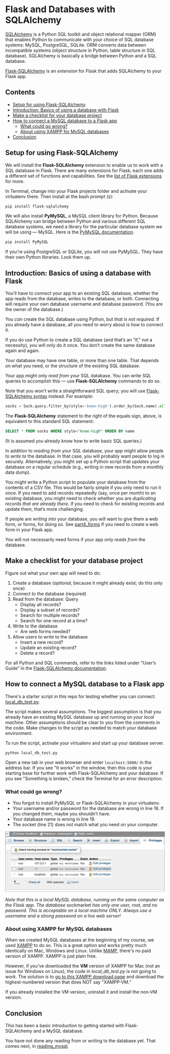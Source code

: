 # Flask and Databases with SQLAlchemy

[SQLAlchemy](https://www.sqlalchemy.org/) is a Python SQL toolkit and object relational mapper (ORM) that enables Python to communicate with your choice of SQL database systems: MySQL, PostgreSQL, SQLite. ORM converts data between incompatible systems (object structure in Python, table structure in SQL database). SQLAlchemy is basically a bridge between Python and a SQL database.

[Flask-SQLAlchemy](http://flask-sqlalchemy.pocoo.org/) is an *extension* for Flask that adds SQLAlchemy to your Flask app.

## Contents

* [Setup for using Flask-SQLAlchemy](#setup-for-using-flask-sqlalchemy)
* [Introduction: Basics of using a database with Flask](#introduction-basics-of-using-a-database-with-flask)
* [Make a checklist for your database project](#make-a-checklist-for-your-database-project)
* [How to connect a MySQL database to a Flask app](#how-to-connect-a-mysql-database-to-a-flask-app)
  * [What could go wrong?](#what-could-go-wrong)
  * [About using XAMPP for MySQL databases](#about-using-xampp-for-mysql-databases)
* [Conclusion](#conclusion)

## Setup for using Flask-SQLAlchemy

We will install the **Flask-SQLAlchemy** extension to enable us to work with a SQL database in Flask. There are many extensions for Flask; each one adds a different set of functions and capabilities. See the [list of Flask extensions](http://flask.pocoo.org/extensions/) for more.

In Terminal, change into your Flask projects folder and activate your virtualenv there. Then install at the bash prompt (`$`):

```bash
pip install flask-sqlalchemy
```

We will also install **PyMySQL**, a MySQL client library for Python. Because SQLAlchemy can bridge between Python and various different SQL database systems, we need a library for the particular database system we will be using &mdash; MySQL. Here is the [PyMySQL documentation](http://pymysql.readthedocs.io/).

```bash
pip install PyMySQL
```

If you're using PostgreSQL or SQLite, you will not use PyMySQL. They have their own Python libraries. Look them up.

## Introduction: Basics of using a database with Flask

You’ll have to *connect* your app to an existing SQL database, whether the app reads from the database, writes to the database, or both. Connecting will require your own database username and database password. (You are the owner of the database.)

You *can* create the SQL database using Python, but *that is not required.* If you already have a database, all you need to worry about is how to connect it.

If you do use Python to create a SQL database (and that’s an “if,” not a necessity), you will only do it once. You don’t create the same database again and again.

Your database may have one table, or more than one table. That depends on what you need, or the structure of the existing SQL database.

Your app might only *read from* your SQL database. You can write SQL queries to accomplish this &mdash; use **Flask-SQLAlchemy** commands to do so.

Note that you won't write a straightforward SQL query; you will use [Flask-SQLAlchemy syntax](http://flask-sqlalchemy.pocoo.org/2.3/queries/#querying-records) instead. For example:

```python
socks = Sock.query.filter_by(style='knee-high').order_by(Sock.name).all()
```

The **Flask-SQLAlchemy** statement to the right of the equals sign, above, is equivalent to this standard SQL statement:

```sql
SELECT * FROM socks WHERE style="knee-high" ORDER BY name
```

(It is assumed you already know how to write basic SQL queries.)

In addition to *reading from* your SQL database, your app might allow people to *write to* the database. In that case, you will probably want people to log in securely. Alternatively, you might set up a Python script that updates your database on a regular schedule (e.g., writing in new records from a monthly data dump).

You might write a Python script to populate your database from the contents of a CSV file. This would be fairly simple if you only need to run it once. If you need to add records repeatedly (say, once per month) to an existing database, you might need to check whether you are *duplicating records that are already there.* If you need to check for existing records and update them, that’s more challenging.

If people are *writing into* your database, you will want to give them a web form, or forms, for doing so. See [part4_forms](../part4_forms) if you need to create a web form in your Flask app.

You will not necessarily need forms if your app only *reads from* the database.

## Make a checklist for your database project

Figure out what your own app will need to do:

1. Create a database (*optional,* because it might already exist; do this only once)
2. Connect to the database (required)
3. Read from the database: Query
   * Display all records?
   * Display a subset of records?
   * Search for multiple records?
   * Search for one record at a time?
4. Write to the database
   * Are web forms needed?
5. Allow users to write to the database
   * Insert a new record?
   * Update an existing record?
   * Delete a record?

For all Python and SQL commands, refer to the links listed under “User’s Guide” in the [Flask-SQLAlchemy documentation](http://flask-sqlalchemy.pocoo.org/).

## How to connect a MySQL database to a Flask app

There's a starter script in this repo for testing whether you can connect: [local_db_test.py](local_db_test.py).

The script makes several assumptions. The biggest assumption is that you already have an existing MySQL database up and running on *your local machine.* Other assumptions should be clear to you from the comments in the code. Make changes to the script as needed to match your database environment.

To run the script, activate your virtualenv and start up your database server.

```bash
python local_db_test.py
```

Open a new tab in your web browser and enter `localhost:5000/` in the address bar. If you see "It works" in the window, then this code is your starting base for further work with Flask-SQLAlchemy and your database. If you see "Something is broken," check the Terminal for an error description.

### What could go wrong?

* You forgot to install PyMySQL or Flask-SQLAlchemy in your virtualenv.
* Your username and/or password for the database are wrong in line 16. If you changed them, maybe you shouldn’t have.
* Your database name is wrong in line 19.
* The socket (line 21) does not match what you need on your computer.

<img src="../images/mysql_permissions.png" alt="MySQL permissions">

*Note that this is a local MySQL database, running on the same computer as the Flask app. The database* sockmarket *has only one user, root, and no password. This is acceptable on a local machine ONLY. Always use a username and a strong password on a live web server!*

### About using XAMPP for MySQL databases

When we created MySQL databases at the beginning of my course, we used [XAMPP](https://www.apachefriends.org/index.html) to do so. This is a great option and works pretty much identically on Mac, Windows and Linux. Unlike [MAMP](https://www.mamp.info/), there's no paid version of XAMPP. XAMPP is just plain free.

 However, if you've downloaded the **VM** version of XAMPP for Mac (not an issue for Windows on Linux), the code in *local_db_test.py* is not going to work. The solution is to [go to this XAMPP download page](https://www.apachefriends.org/download.html#download-apple) and download the highest-numbered version that does NOT say "XAMPP-VM."

 If you already installed the VM version, uninstall it and install the non-VM version.

## Conclusion

This has been a basic introduction to getting started with Flask-SQLAlchemy and a MySQL database.

You have not done any reading from or writing to the database yet. That comes next, in [reading_mysql](reading_mysql).

